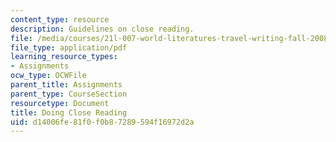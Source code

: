 ```yaml
---
content_type: resource
description: Guidelines on close reading.
file: /media/courses/21l-007-world-literatures-travel-writing-fall-2008/d14006fe81f0f0b87289594f16972d2a_guide_to_clo_rea.pdf
file_type: application/pdf
learning_resource_types:
- Assignments
ocw_type: OCWFile
parent_title: Assignments
parent_type: CourseSection
resourcetype: Document
title: Doing Close Reading
uid: d14006fe-81f0-f0b8-7289-594f16972d2a
---
```

